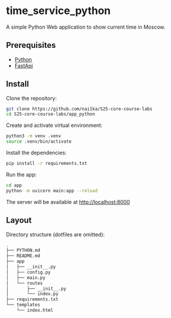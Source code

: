 # time_service_python

A simple Python Web application to show current time in Moscow.

## Prerequisites

- [Python](https://www.python.org/downloads/)
- [FastApi](https://fastapi.tiangolo.com/)

## Install

Clone the repository:

```sh
git clone https://github.com/nai1ka/S25-core-course-labs
cd S25-core-course-labs/app_python
```

Create and activate virtual environment:

```sh
python3 -m venv .venv
source .venv/bin/activate
```

Install the dependencies:

```sh
pip install -r requirements.txt
```

Run the app:

```sh
cd app
python -m uvicorn main:app --reload
```

The server will be available at [http://localhost:8000](http://localhost:8000)

## Layout

Directory structure (dotfiles are omitted):

```sh
.
├── PYTHON.md
├── README.md
├── app
│   ├── __init__.py
│   ├── config.py
│   ├── main.py
│   └── routes
│       ├── __init__.py
│       └── index.py
├── requirements.txt
└── templates
    └── index.html
```
